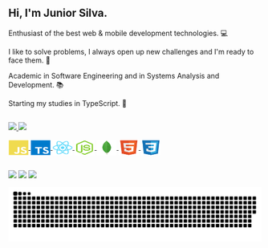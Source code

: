## Hi, I'm Junior Silva.

Enthusiast of the best web & mobile development technologies. 💻

I like to solve problems, I always open up new challenges and I'm ready to face them. 🧠

Academic in Software Engineering and in Systems Analysis and Development. 📚

Starting my studies in TypeScript. 🚀

##

<div>
  <a href="https://github.com/juniorsilvacc">
  <img height="180em" src="https://github-readme-stats.vercel.app/api?username=juniorsilvacc&show_icons=true&theme=dark&include_all_commits=true&count_private=true"/>
  <img height="180em" src="https://github-readme-stats.vercel.app/api/top-langs/?username=juniorsilvacc&layout=compact&langs_count=7&theme=dark"/>
</div>

<div style="display: inline_block"><br>
  <img align="center" alt="Juniior-Js" height="30" width="40" src="https://raw.githubusercontent.com/devicons/devicon/master/icons/javascript/javascript-plain.svg">
  <img align="center" alt="Rafa-Ts" height="30" width="40" src="https://raw.githubusercontent.com/devicons/devicon/master/icons/typescript/typescript-plain.svg">
  <img align="center" alt="Juniior-React" height="30" width="40" src="https://raw.githubusercontent.com/devicons/devicon/master/icons/react/react-original.svg">
  <img align="center" alt="Juniior-Express" height="30" width="40" src="https://raw.githubusercontent.com/devicons/devicon/master/icons/nodejs/nodejs-original.svg">
  <img align="center" alt="Juniior-HTML" height="30" width="40" src="https://raw.githubusercontent.com/devicons/devicon/master/icons/mongodb/mongodb-original.svg">
  <img align="center" alt="Juniior-HTML" height="30" width="40" src="https://raw.githubusercontent.com/devicons/devicon/master/icons/html5/html5-original.svg">
  <img align="center" alt="Juniior-CSS" height="30" width="40" src="https://raw.githubusercontent.com/devicons/devicon/master/icons/css3/css3-original.svg">
<!--   <img align="center" alt="Juniior-Python" height="30" width="40" src="https://raw.githubusercontent.com/devicons/devicon/master/icons/python/python-original.svg"> -->
</div>
  
##
  
<div> 
  <a href="https://www.linkedin.com/in/juniiorsilva-fullstack/" target="_blank"><img src="https://img.shields.io/badge/-LinkedIn-%230077B5?style=for-the-badge&logo=linkedin&logoColor=white" target="_blank"></a> 
  <a href="https://www.instagram.com/juniorsilva.eng/?hl=pt-br" target="_blank"><img src="https://img.shields.io/badge/-Instagram-%23E4405F?style=for-the-badge&logo=instagram&logoColor=white" target="_blank"></a>
  <a href = "mailto:juniorsilvafullstack@gmail.com"><img src="https://img.shields.io/badge/-Gmail-%23333?style=for-the-badge&logo=gmail&logoColor=white" target="_blank"></a>
  
  ![Snake animation](https://github.com/juniorsilvacc/juniorsilvacc/blob/output/github-contribution-grid-snake.svg)
</div>
